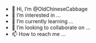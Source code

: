 - 👋 Hi, I’m @OldChineseCabbage
- 👀 I’m interested in ...
- 🌱 I’m currently learning ...
- 💞️ I’m looking to collaborate on ...
- 📫 How to reach me ...

<!---
OldChineseCabbage/OldChineseCabbage is a ✨ special ✨ repository because its `README.md` (this file) appears on your GitHub profile.
You can click the Preview link to take a look at your changes.
--->
